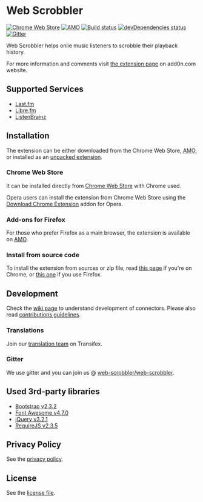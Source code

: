 # Web Scrobbler

[![Chrome Web Store][22]][1] [![AMO][23]][15] [![Build status][2]][3] [![devDependencies status][6]][7] [![Gitter][4]][5]

Web Scrobbler helps onlie music listeners to scrobble their playback history. 

For more information and comments visit [the extension page][12] on add0n.com website.

## Supported Services

- [Last.fm][8]
- [Libre.fm][26]
- [ListenBrainz][27]

## Installation

The extension can be either downloaded from the Chrome Web Store, <abbr title="addons.mozilla.org">AMO</abbr>, or installed as an [unpacked extension][9].

### Chrome Web Store

It can be installed directly from [Chrome Web Store][1] with Chrome used.

Opera users can install the extension from Chrome Web Store using the [Download Chrome Extension][13] addon for Opera.

### Add-ons for Firefox

For those who prefer Firefox as a main browser, the extension is available on [AMO][15].

### Install from source code

To install the extension from sources or zip file, read [this page][24] if you're on Chrome, or [this one][25] if you use Firefox.

## Development

Check the [wiki page][10] to understand development of connectors. Please also read [contributions guidelines](.github/CONTRIBUTING.md).

### Translations

Join our [translation team][21] on Transifex.

### Gitter

We use gitter and you can join us @ [web-scrobbler/web-scrobbler][5].

## Used 3rd-party libraries

* [Bootstrap v2.3.2][16]
* [Font Awesome v4.7.0][17]
* [jQuery v3.2.1][18]
* [RequireJS v2.3.5][19]

## Privacy Policy

See the [privacy policy][11].

## License

See the [license file](LICENSE.md).

[1]: https://chrome.google.com/webstore/detail/lastfm-scrobbler/hhinaapppaileiechjoiifaancjggfjm
[2]: https://api.travis-ci.org/web-scrobbler/web-scrobbler.svg
[3]: https://travis-ci.org/web-scrobbler/web-scrobbler
[4]: https://badges.gitter.im/Join%20Chat.svg
[5]: https://gitter.im/david-sabata/web-scrobbler
[6]: https://david-dm.org/web-scrobbler/web-scrobbler/dev-status.svg
[7]: https://david-dm.org/web-scrobbler/web-scrobbler?type=dev
[8]: http://www.last.fm/
[9]: https://developer.chrome.com/extensions/getstarted#unpacked
[10]: https://github.com/web-scrobbler/web-scrobbler/wiki/Connectors-development
[11]: https://github.com/web-scrobbler/web-scrobbler/wiki/Privacy-policy
[12]: http://add0n.com/lastfm-scrobbler.html
[13]: https://addons.opera.com/extensions/details/app_id/kipjbhgniklcnglfaldilecjomjaddfi
[15]: https://addons.mozilla.org/en-US/firefox/addon/web-scrobbler/
[21]: https://www.transifex.com/web-scrobbler/web-scrobbler/dashboard/
[22]: https://img.shields.io/chrome-web-store/v/hhinaapppaileiechjoiifaancjggfjm.svg
[23]: https://img.shields.io/amo/v/web-scrobbler.svg
[24]: https://github.com/web-scrobbler/web-scrobbler/wiki/Install-an-unpacked-extension
[25]: https://github.com/web-scrobbler/web-scrobbler/wiki/Install-a-temporary-add-on
[26]: https://libre.fm/
[27]: https://listenbrainz.org/

[16]: http://getbootstrap.com/2.3.2/assets/bootstrap.zip
[17]: http://fontawesome.io/assets/font-awesome-4.7.0.zip
[18]: http://code.jquery.com/jquery-3.2.1.min.js
[19]: http://requirejs.org/docs/release/2.3.5/minified/require.js
